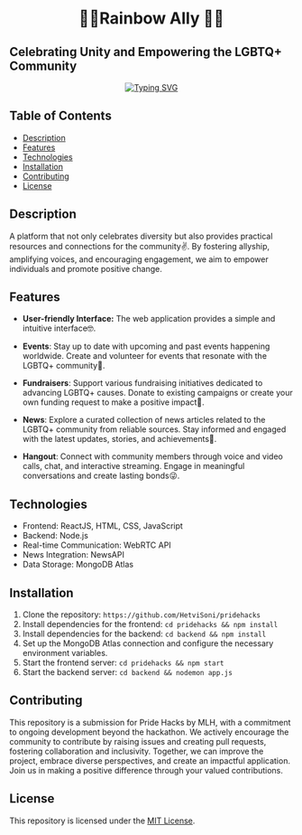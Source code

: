 <div align="center">
  <h1 style="text-align: center;">🏳️‍🌈Rainbow Ally 🏳️‍🌈</h1>
</div>


<h2>Celebrating Unity and Empowering the LGBTQ+ Community</h2>



<p align="center">
  <a href="https://git.io/typing-svg">
    <img src=https://readme-typing-svg.demolab.com?font=Fira+Code&size=30&pause=997&color=pink&background=992AFF00&multiline=true&width=435&lines=MADE+FOR+PrideHacks alt="Typing SVG">
  </a>
</p>



## Table of Contents

- [Description](#Description)
- [Features](#features)
- [Technologies](#technologies)
- [Installation](#installation)
- [Contributing](#contributing)
- [License](#license)


## Description
A platform that not only celebrates diversity but also provides practical resources and connections for the community✌️. By fostering allyship, amplifying voices, and encouraging engagement, we aim to empower individuals and promote positive change.

## Features

- **User-friendly Interface:** The web application provides a simple and intuitive interface🤓.

- **Events**: Stay up to date with upcoming and past events happening worldwide. Create and volunteer for events that resonate with the LGBTQ+ community🎉.

- **Fundraisers**: Support various fundraising initiatives dedicated to advancing LGBTQ+ causes. Donate to existing campaigns or create your own funding request to make a positive impact💸.

- **News**: Explore a curated collection of news articles related to the LGBTQ+ community from reliable sources. Stay informed and engaged with the latest updates, stories, and achievements📰.

- **Hangout**: Connect with community members through voice and video calls, chat, and interactive streaming. Engage in meaningful conversations and create lasting bonds😜.

## Technologies

- Frontend: ReactJS, HTML, CSS, JavaScript
- Backend: Node.js
- Real-time Communication: WebRTC API
- News Integration: NewsAPI
- Data Storage: MongoDB Atlas

## Installation

1. Clone the repository: `https://github.com/HetviSoni/pridehacks`
2. Install dependencies for the frontend: `cd pridehacks && npm install`
3. Install dependencies for the backend: `cd backend && npm install`
4. Set up the MongoDB Atlas connection and configure the necessary environment variables.
5. Start the frontend server: `cd pridehacks && npm start`
6. Start the backend server: `cd backend && nodemon app.js`

## Contributing

This repository is a submission for Pride Hacks by MLH, with a commitment to ongoing development beyond the hackathon. We actively encourage the community to contribute by raising issues and creating pull requests, fostering collaboration and inclusivity. Together, we can improve the project, embrace diverse perspectives, and create an impactful application. Join us in making a positive difference through your valued contributions.

## License
This repository is licensed under the [MIT License](LICENSE).






